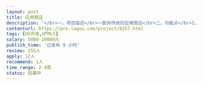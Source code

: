 ```yaml
---                
layout: post       
title: 应用商店           
description: '</br>一，项目描述</br>一款非传统的应用商店</br>二，功能点</br>1，支持app分类下载</br>2，快讯</br>3，评测，投票</br>4，排行</br>三，类似产品</br>豌豆荚</br>四，人员要求</br>原生，混合开发和H5均可。</br>时间一定要充裕，技术过硬，对应用市场了解。最好对数字货币也了解。</br>如果是团队更好，可以产品UI开发一起做，能力强的个人全包也OK。</br>善于沟通，善于沟通，善于沟通！</br>五，时间要求</br>在本月上线，随后可长期维护合作。</br>'     
contenturl: https://pro.lagou.com/project/8257.html      
tags: [H5开发,HTML5]            
salary: 5000-10000元          
publish_time: '已发布 9 小时'         
review: 255人                   
apply: 12人                   
recommend: 1人                   
time_range: 2-4周              
status: 招募中                  
---                 
```

